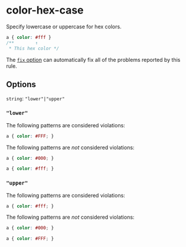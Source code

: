 # color-hex-case

Specify lowercase or uppercase for hex colors.

<!-- prettier-ignore -->
```css
a { color: #fff }
/**        ↑
 * This hex color */
```

The [`fix` option](../../../docs/user-guide/usage/options.md#fix) can automatically fix all of the problems reported by this rule.

## Options

`string`: `"lower"|"upper"`

### `"lower"`

The following patterns are considered violations:

<!-- prettier-ignore -->
```css
a { color: #FFF; }
```

The following patterns are _not_ considered violations:

<!-- prettier-ignore -->
```css
a { color: #000; }
```

<!-- prettier-ignore -->
```css
a { color: #fff; }
```

### `"upper"`

The following patterns are considered violations:

<!-- prettier-ignore -->
```css
a { color: #fff; }
```

The following patterns are _not_ considered violations:

<!-- prettier-ignore -->
```css
a { color: #000; }
```

<!-- prettier-ignore -->
```css
a { color: #FFF; }
```
